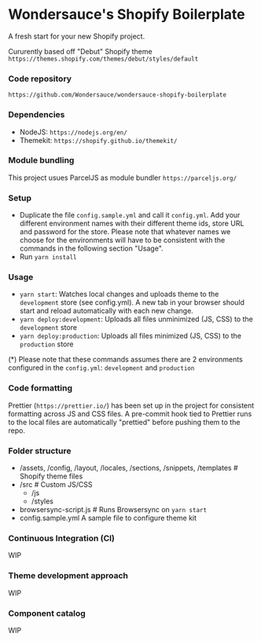 # Wondersauce's Shopify Boilerplate

A fresh start for your new Shopify project.

Cururently based off "Debut" Shopify theme `https://themes.shopify.com/themes/debut/styles/default`

### Code repository

`https://github.com/Wondersauce/wondersauce-shopify-boilerplate`

### Dependencies

- NodeJS: `https://nodejs.org/en/`
- Themekit: `https://shopify.github.io/themekit/`

### Module bundling

This project usues ParcelJS as module bundler `https://parceljs.org/`

### Setup

- Duplicate the file `config.sample.yml` and call it `config.yml`. Add your different environment names with their different theme ids, store URL and password for the store. Please note that whatever names we choose for the environments will have to be consistent with the commands in the following section "Usage".
- Run `yarn install`

### Usage

- `yarn start`: Watches local changes and uploads theme to the `development` store (see config.yml). A new tab in your browser should start and reload automatically with each new change.
- `yarn deploy:development`: Uploads all files unminimized (JS, CSS) to the `development` store
- `yarn deploy:production`: Uploads all files minimized (JS, CSS) to the `production` store

(\*) Please note that these commands assumes there are 2 environments configured in the `config.yml`: `development` and `production`

### Code formatting

Prettier (`https://prettier.io/`) has been set up in the project for consistent formatting across JS and CSS files. A pre-commit hook tied to Prettier runs to the local files are automatically "prettied" before pushing them to the repo.

### Folder structure

- /assets, /config, /layout, /locales, /sections, /snippets, /templates # Shopify theme files
- /src # Custom JS/CSS
  - /js
  - /styles
- browsersync-script.js # Runs Browsersync on `yarn start`
- config.sample.yml A sample file to configure theme kit

### Continuous Integration (CI)

WIP

### Theme development approach

WIP

### Component catalog

WIP

